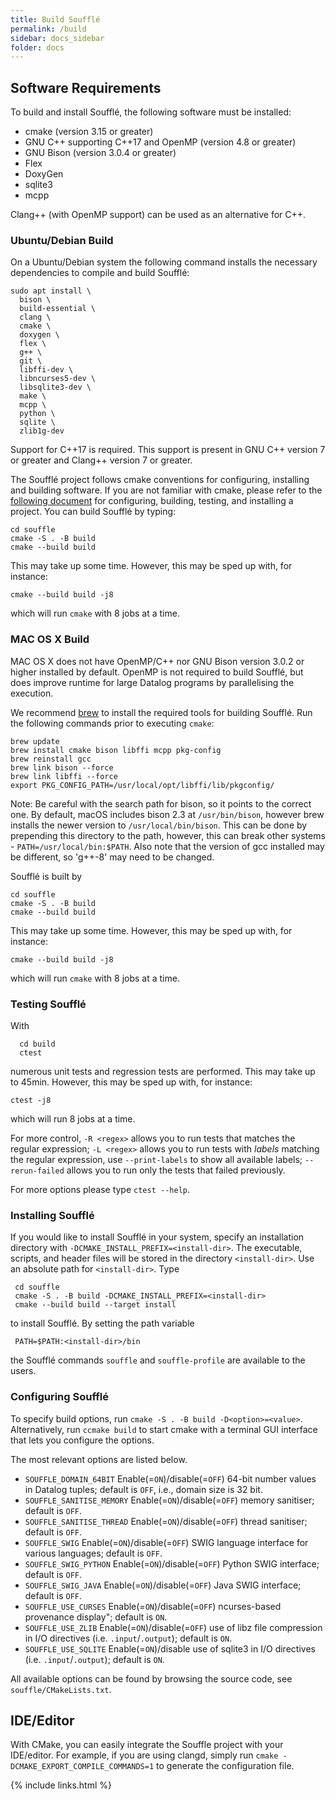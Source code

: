 ```yaml
---
title: Build Soufflé
permalink: /build
sidebar: docs_sidebar
folder: docs
---
```


## Software Requirements

To build and install Soufflé, the following software must be installed:

* cmake (version 3.15 or greater)
* GNU C++ supporting C++17 and OpenMP (version 4.8 or greater)
* GNU Bison (version 3.0.4 or greater)
* Flex
* DoxyGen
* sqlite3
* mcpp

Clang++ (with OpenMP support) can be used as an alternative for C++.

### Ubuntu/Debian Build

On a Ubuntu/Debian system the following command installs the necessary dependencies to compile and build Soufflé:

```
sudo apt install \
  bison \
  build-essential \
  clang \
  cmake \
  doxygen \
  flex \
  g++ \
  git \
  libffi-dev \
  libncurses5-dev \
  libsqlite3-dev \
  make \
  mcpp \
  python \
  sqlite \
  zlib1g-dev
```

Support for C++17 is required. This support is present in GNU C++ version 7 or greater and Clang++ version 7 or greater.

The Soufflé project follows cmake conventions for configuring, installing and building software. If you are not familiar with cmake, please refer to the [following document](https://cliutils.gitlab.io/modern-cmake/chapters/intro/running.html) for configuring, building, testing, and installing a project. You can build Soufflé by typing:

```
cd souffle
cmake -S . -B build
cmake --build build
```
This may take up some time. However, this may be sped up with, for instance:
```
cmake --build build -j8
```
which will run `cmake` with 8 jobs at a time.

### MAC OS X Build

MAC OS X does not have OpenMP/C++ nor GNU Bison version 3.0.2 or higher installed by default. OpenMP is not required to build Soufflé, but does improve runtime for large Datalog programs by parallelising the execution.

We recommend [brew](http://brew.sh) to install the required tools for building Soufflé. Run the following commands prior to executing `cmake`:

```
brew update
brew install cmake bison libffi mcpp pkg-config
brew reinstall gcc
brew link bison --force
brew link libffi --force
export PKG_CONFIG_PATH=/usr/local/opt/libffi/lib/pkgconfig/
```

Note: Be careful with the search path for bison, so it points to the correct one. By default, macOS includes bison 2.3 at `/usr/bin/bison`, however brew installs the newer version to `/usr/local/bin/bison`. This can be done by prepending this directory to the path, however, this can break other systems - `PATH=/usr/local/bin:$PATH`. Also note that the version of gcc installed may be different, so 'g++-8' may need to be changed.

Soufflé is built by 

```
cd souffle
cmake -S . -B build
cmake --build build
```
This may take up some time. However, this may be sped up with, for instance:
```
cmake --build build -j8
```
which will run `cmake` with 8 jobs at a time.

### Testing Soufflé

With 
```
  cd build
  ctest
```
numerous unit tests and regression tests are performed. This may take up to 45min.
However, this may be sped up with, for instance:
```
ctest -j8
```
which will run 8 jobs at a time.

For more control, `-R <regex>` allows you to run tests that matches the regular expression;
`-L <regex>` allows you to run tests with _labels_ matching the regular expression, use `--print-labels` to show all available labels;
`--rerun-failed` allows you to run only the tests that failed previously.

For more options please type `ctest --help`.

### Installing Soufflé

If you would like to install Soufflé in your system, specify an installation directory with `-DCMAKE_INSTALL_PREFIX=<install-dir>`. The executable, scripts, and header files will be stored in the directory ```<install-dir>```. Use an absolute path for ```<install-dir>```. Type 
```
 cd souffle
 cmake -S . -B build -DCMAKE_INSTALL_PREFIX=<install-dir>
 cmake --build build --target install
```
to install Soufflé. By setting the path variable 
```
 PATH=$PATH:<install-dir>/bin
``` 
the Soufflé commands ```souffle``` and ```souffle-profile``` are available to the users.


### Configuring Soufflé

To specify build options, run `cmake -S . -B build -D<option>=<value>`. Alternatively, run `ccmake build` to start cmake with a terminal GUI interface that lets you configure the options.

The most relevant options are listed below.

 - `SOUFFLE_DOMAIN_64BIT` Enable(=`ON`)/disable(=`OFF`) 64-bit number values in Datalog tuples; default is `OFF`, i.e., domain size is 32 bit.
 - `SOUFFLE_SANITISE_MEMORY` Enable(=`ON`)/disable(=`OFF`) memory sanitiser; default is `OFF`.
 - `SOUFFLE_SANITISE_THREAD` Enable(=`ON`)/disable(=`OFF`) thread sanitiser; default is `OFF`.
 - `SOUFFLE_SWIG` Enable(=`ON`)/disable(=`OFF`) SWIG language interface for various languages; default is `OFF`.
 - `SOUFFLE_SWIG_PYTHON` Enable(=`ON`)/disable(=`OFF`) Python SWIG interface; default is `OFF`.
 - `SOUFFLE_SWIG_JAVA` Enable(=`ON`)/disable(=`OFF`) Java SWIG interface; default is `OFF`.
 - `SOUFFLE_USE_CURSES`  Enable(=`ON`)/disable(=`OFF`) ncurses-based provenance display"; default is `ON`.
 - `SOUFFLE_USE_ZLIB` Enable(=`ON`)/disable(=`OFF`) use of libz file compression in I/O directives (i.e. `.input`/`.output`); default is `ON`.
 - `SOUFFLE_USE_SQLITE` Enable(=`ON`)/disable use of sqlite3 in I/O directives (i.e. `.input`/`.output`);  default is `ON`. 

All available options can be found by browsing the source code, see `souffle/CMakeLists.txt`.

## IDE/Editor
With CMake, you can easily integrate the Souffle project with your IDE/editor.
For example, if you are using clangd, simply run `cmake -DCMAKE_EXPORT_COMPILE_COMMANDS=1` to generate the configuration file.


{% include links.html %}
